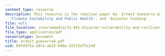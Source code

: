 ```yaml
---
content_type: resource
description: This resource is the reaction paper by  Ernest Guevarra on the topics
  'Climate Instability and Public Health', and 'Disaster Funding'.
file: null
file_location: /coursemedia/11-941-disaster-vulnerability-and-resilience-spring-2005/b9fd3f5aa97aab15b98a52375ef5c24d_ernest_guevarra4.pdf
file_type: application/pdf
resourcetype: Document
title: ernest_guevarra4.pdf
uid: b9fd3f5a-a97a-ab15-b98a-52375ef5c24d
---
```

